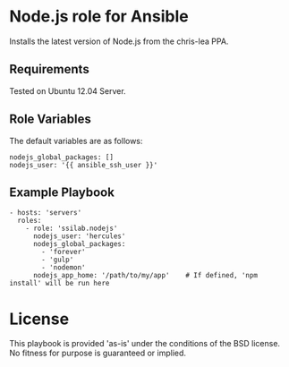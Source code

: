 # Node.js role for Ansible

Installs the latest version of Node.js from the chris-lea PPA.

## Requirements

Tested on Ubuntu 12.04 Server.

## Role Variables

The default variables are as follows:

    nodejs_global_packages: []
    nodejs_user: '{{ ansible_ssh_user }}'

## Example Playbook

    - hosts: 'servers'
      roles:
        - role: 'ssilab.nodejs'
          nodejs_user: 'hercules'
          nodejs_global_packages:
          	- 'forever'
          	- 'gulp'
          	- 'nodemon'
          nodejs_app_home: '/path/to/my/app'    # If defined, 'npm install' will be run here

# License

This playbook is provided 'as-is' under the conditions of the BSD license. No fitness for purpose is guaranteed or implied.
